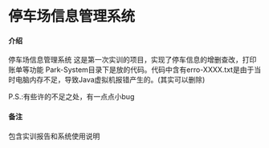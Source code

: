 # 停车场信息管理系统

#### 介绍
停车场信息管理系统
这是第一次实训的项目，实现了停车信息的增删查改，打印账单等功能
Park-System目录下是放的代码。代码中含有erro-XXXX.txt是由于当时电脑内存不足，导致Java虚拟机报错产生的。(其实可以删除)

P.S.:有些许的不足之处，有一点点小bug


#### 备注
包含实训报告和系统使用说明
